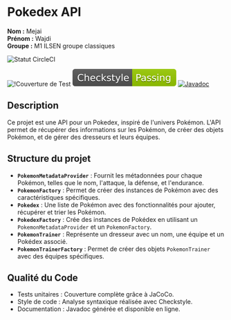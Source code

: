 # Pokedex API


**Nom :** Mejai  
**Prénom :** Wajdi  
**Groupe :** M1 ILSEN groupe classiques

![Statut CircleCI](https://circleci.com/gh/MejaiWajdi/ceri-m1-techniques-de-test/tree/master.svg?style=svg)

![!Couverture de Test](https://codecov.io/gh/MejaiWajdi/ceri-m1-techniques-de-test/graph/badge.svg?)
![Checkstyle Badge](https://raw.githubusercontent.com/MejaiWajdi/ceri-m1-techniques-de-test/master/images/checkstyle-badge.svg)
[![Javadoc](https://img.shields.io/badge/javadoc-online-blue)](https://mejaiwajdi.github.io/ceri-m1-techniques-de-test/fr/univavignon/pokedex/api/package-summary.html)





## Description
Ce projet est une API pour un Pokedex, inspiré de l'univers Pokémon. L'API permet de récupérer des informations sur les Pokémon, de créer des objets Pokémon, et de gérer des dresseurs et leurs équipes.

## Structure du projet

- **`PokemonMetadataProvider`** : Fournit les métadonnées pour chaque Pokémon, telles que le nom, l'attaque, la défense, et l'endurance.
- **`PokemonFactory`** : Permet de créer des instances de Pokémon avec des caractéristiques spécifiques.
- **`Pokedex`** : Une liste de Pokémon avec des fonctionnalités pour ajouter, récupérer et trier les Pokémon.
- **`PokedexFactory`** : Crée des instances de Pokédex en utilisant un `PokemonMetadataProvider` et un `PokemonFactory`.
- **`PokemonTrainer`** : Représente un dresseur avec un nom, une équipe et un Pokédex associé.
- **`PokemonTrainerFactory`** : Permet de créer des objets `PokemonTrainer` avec des équipes spécifiques.


## Qualité du Code
- Tests unitaires : Couverture complète grâce à JaCoCo.
- Style de code : Analyse syntaxique réalisée avec Checkstyle.
- Documentation : Javadoc générée et disponible en ligne.
